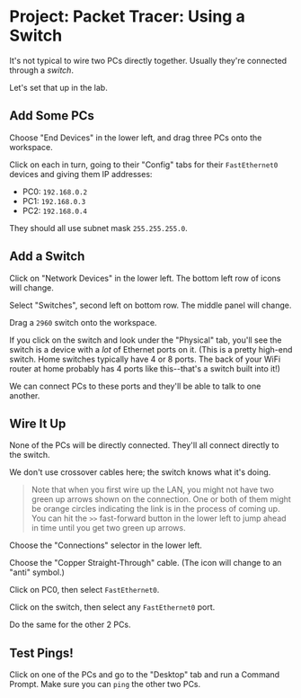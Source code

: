 # Project: Packet Tracer: Using a Switch

It's not typical to wire two PCs directly together. Usually they're
connected through a _switch_.

Let's set that up in the lab.

## Add Some PCs

Choose "End Devices" in the lower left, and drag three PCs onto the
workspace.

Click on each in turn, going to their "Config" tabs for their
`FastEthernet0` devices and giving them IP addresses:

* PC0: `192.168.0.2`
* PC1: `192.168.0.3`
* PC2: `192.168.0.4`

They should all use subnet mask `255.255.255.0`.

## Add a Switch

Click on "Network Devices" in the lower left. The bottom left row of
icons will change.

Select "Switches", second left on bottom row. The middle panel will
change.

Drag a `2960` switch onto the workspace.

If you click on the switch and look under the "Physical" tab, you'll see
the switch is a device with a _lot_ of Ethernet ports on it. (This is a
pretty high-end switch. Home switches typically have 4 or 8 ports. The
back of your WiFi router at home probably has 4 ports like this--that's
a switch built into it!)

We can connect PCs to these ports and they'll be able to talk to one
another.

## Wire It Up

None of the PCs will be directly connected. They'll all connect directly
to the switch.

We don't use crossover cables here; the switch knows what it's doing.

> Note that when you first wire up the LAN, you might not have two green
> up arrows shown on the connection. One or both of them might be orange
> circles indicating the link is in the process of coming up. You can
> hit the `>>` fast-forward button in the lower left to jump ahead in
> time until you get two green up arrows.

Choose the "Connections" selector in the lower left.

Choose the "Copper Straight-Through" cable. (The icon will change to an
"anti" symbol.)

Click on PC0, then select `FastEthernet0`.

Click on the switch, then select any `FastEthernet0` port.

Do the same for the other 2 PCs.

## Test Pings!

Click on one of the PCs and go to the "Desktop" tab and run a Command
Prompt. Make sure you can `ping` the other two PCs.

<!-- Rubric

5
Straight-through cable used

5
Three PCs used

5
Switch used

10
Can ping from any PC to any other PC

-->
